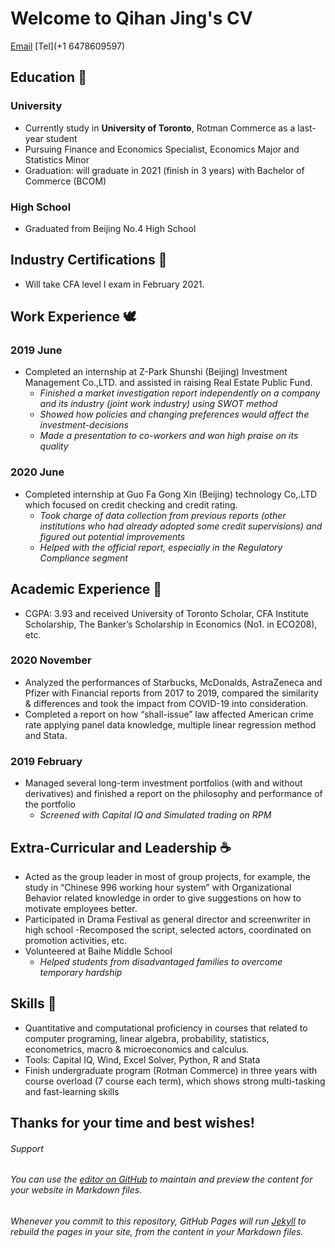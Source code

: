 # Welcome to Qihan Jing's CV
[Email](qihan.jing@mail.utoronto.ca)
[Tel](+1 6478609597)


## Education  :rabbit:

### University
* Currently study in __University of Toronto__, Rotman Commerce as a last-year student
* Pursuing Finance and Economics Specialist, Economics Major and Statistics Minor
* Graduation: will graduate in 2021 (finish in 3 years) with Bachelor of Commerce (BCOM)

### High School
* Graduated from Beijing No.4 High School


## Industry Certifications  :rabbit2:

* Will take CFA level I exam in February 2021. 


## Work Experience  :dove:

### 2019 June
* Completed an internship at Z-Park Shunshi (Beijing) Investment Management Co.,LTD. and assisted in raising Real Estate Public Fund.
  - *Finished a market investigation report independently on a company and its industry (joint work industry) using SWOT method*
  - *Showed how policies and changing preferences would affect the investment-decisions*
  - *Made a presentation to co-workers and won high praise on its quality*
 
### 2020 June
* Completed internship at Guo Fa Gong Xin (Beijing) technology Co,.LTD which focused on credit checking and credit rating. 
  - *Took charge of data collection from previous reports (other institutions who had already adopted some credit supervisions) and figured out potential improvements* 
  - *Helped with the official report, especially in the Regulatory Compliance segment*


## Academic Experience  :icecream:

* CGPA: 3.93 and received University of Toronto Scholar, CFA Institute Scholarship, The Banker’s Scholarship in Economics (No1. in ECO208), etc.
###  2020 November
* Analyzed the performances of Starbucks, McDonalds, AstraZeneca and Pfizer with Financial reports from 2017 to 2019, compared the similarity & differences and took the impact from COVID-19 into consideration.  
* Completed a report on how “shall-issue” law affected American crime rate applying panel data knowledge, multiple linear regression method and Stata.
###  2019 February
* Managed several long-term investment portfolios (with and without derivatives) and finished a report on the philosophy and performance of the portfolio 
  - *Screened with Capital IQ and Simulated trading on RPM*
  
  
## Extra-Curricular and Leadership  :coffee:

* Acted as the group leader in most of group projects, for example, the study in “Chinese 996 working hour system” with Organizational Behavior related knowledge in order to give suggestions on how to motivate employees better.
* Participated in Drama Festival as general director and screenwriter in high school
 -Recomposed the script, selected actors, coordinated on promotion activities, etc.
* Volunteered at Baihe Middle School 
  - *Helped students from disadvantaged families to overcome temporary hardship* 
 
 
## Skills  :gem:

* Quantitative and computational proficiency in courses that related to computer programing, linear algebra, probability, statistics, econometrics, macro & microeconomics and calculus.
* Tools: Capital IQ, Wind, Excel Solver, Python, R and Stata
* Finish undergraduate program (Rotman Commerce) in three years with course overload (7 course each term), which shows strong multi-tasking and fast-learning skills

## Thanks for your time and best wishes!




###### Support
###### You can use the [editor on GitHub](https://github.com/jingqihan/resume.github.io/edit/gh-pages/index.md) to maintain and preview the content for your website in Markdown files.
###### Whenever you commit to this repository, GitHub Pages will run [Jekyll](https://jekyllrb.com/) to rebuild the pages in your site, from the content in your Markdown files.

